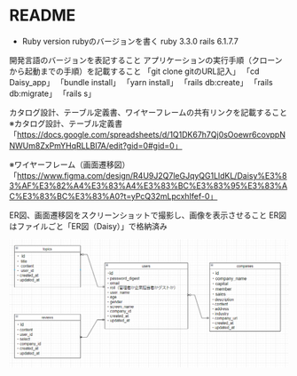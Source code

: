 # README

* Ruby version rubyのバージョンを書く
ruby 3.3.0
rails 6.1.7.7

開発言語のバージョンを表記すること
アプリケーションの実行手順（クローンから起動までの手順）を記載すること
「git clone gitのURL記入」
「cd Daisy_app」
「bundle install」
「yarn install」
「rails db:create」
「rails db:migrate」
「rails s」

カタログ設計、テーブル定義書、ワイヤーフレームの共有リンクを記載すること
※カタログ設計、テーブル定義書
「https://docs.google.com/spreadsheets/d/1Q1DK67h7Qj0sOoewr6covppNNWUm8ZxPmYHqRLLBI7A/edit?gid=0#gid=0」

※ワイヤーフレーム（画面遷移図）
「https://www.figma.com/design/R4U9J2Q7leGJqyQG1LldKL/Daisy%E3%83%AF%E3%82%A4%E3%83%A4%E3%83%BC%E3%83%95%E3%83%AC%E3%83%BC%E3%83%A0?t=yPcQ32mLpcxhIfef-0」

ER図、画面遷移図をスクリーンショットで撮影し、画像を表示させること
ER図はファイルごと「ER図（Daisy）」で格納済み

![alt text](image.png)